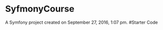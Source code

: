 SyfmonyCourse
=============

A Symfony project created on September 27, 2016, 1:07 pm.
#Starter Code
